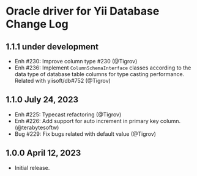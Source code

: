# Oracle driver for Yii Database Change Log

## 1.1.1 under development

- Enh #230: Improve column type #230 (@Tigrov)
- Enh #236: Implement `ColumnSchemaInterface` classes according to the data type of database table columns
  for type casting performance. Related with yiisoft/db#752 (@Tigrov)

## 1.1.0 July 24, 2023

- Enh #225: Typecast refactoring (@Tigrov)
- Enh #226: Add support for auto increment in primary key column. (@terabytesoftw)
- Bug #229: Fix bugs related with default value (@Tigrov)

## 1.0.0 April 12, 2023

- Initial release.
